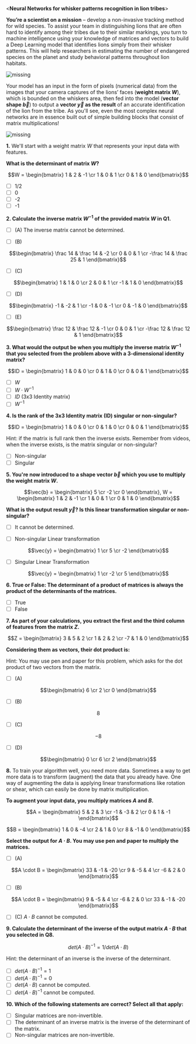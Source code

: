 <**Neural Networks for whisker patterns recognition in lion tribes**>

**You’re a scientist on a mission** – develop a non-invasive tracking method for wild species. To assist your team in distinguishing lions that are often hard to identify among their tribes due to their similar markings, you turn to machine intelligence using your knowledge of matrices and vectors to build a Deep Learning model that identifies lions simply from their whisker patterns. This will help researchers in estimating the number of endangered species on the planet and study behavioral patterns throughout lion habitats. 

![missing](images/C1_W4_Practice-Quiz_1.png)

Your model has an input in the form of pixels (numerical data) from the images that your camera captures of the lions’ faces (**weight matrix $W$**), which is bounded on the whiskers area, then fed into the model (**vector shape $\vec{b}$**) to output a **vector $\vec{y}$ as the result** of an accurate identification of the lion from the tribe. As you'll see, even the most complex neural networks are in essence built out of simple building blocks that consist of matrix multiplications!

![missing](images/C1_W4_Practice-Quiz_2.png)

**1.** We'll start with a weight matrix $W$ that represents your input data with features.

**What is the determinant of matrix $W$?**

$$W = \begin{bmatrix} 1 & 2 & -1 \cr 1 & 0 & 1 \cr 0 & 1 & 0 \end{bmatrix}$$

- [ ] 1/2
- [ ] 0
- [ ] -2
- [ ] -1

**2. Calculate the inverse matrix $W^{-1}$ of the provided matrix $W$ in Q1.**

- [ ] (A) The inverse matrix cannot be determined.

- [ ] (B)

$$\begin{bmatrix} \frac 14 & \frac 14 & -2 \cr 0 & 0 & 1 \cr -\frac 14 & \frac 25 & 1 \end{bmatrix}$$
- [ ] (C)

$$\begin{bmatrix} 1 & 1 & 0 \cr 2 & 0 & 1 \cr -1 & 1 & 0 \end{bmatrix}$$
- [ ] (D)

$$\begin{bmatrix} -1 & -2 & 1 \cr -1 & 0 & -1 \cr 0 & -1 & 0 \end{bmatrix}$$
- [ ] (E)

$$\begin{bmatrix} \frac 12 & \frac 12 & -1 \cr 0 & 0 & 1 \cr -\frac 12 & \frac 12 & 1 \end{bmatrix}$$

**3. What would the output be when you multiply the inverse matrix $W^{-1}$ that you selected from the problem above with a 3-dimensional identity matrix?**

$$ID = \begin{bmatrix} 1 & 0 & 0 \cr 0 & 1 & 0 \cr 0 & 0 & 1 \end{bmatrix}$$

- [ ] $W$
- [ ] $W \cdot W^{-1}$
- [ ] $ID$ (3x3 Identity matrix)
- [ ] $W^{-1}$

**4. Is the rank of the 3x3 Identity matrix (ID) singular or non-singular?**

$$ID = \begin{bmatrix} 1 & 0 & 0 \cr 0 & 1 & 0 \cr 0 & 0 & 1 \end{bmatrix}$$

Hint: if the matrix is full rank then the inverse exists. Remember from videos, when the inverse exists, is the matrix singular or non-singular?

- [ ] Non-singular
- [ ] Singular

**5. You're now introduced to a shape vector $\vec{b}$ which you use to multiply the weight matrix $W$.**

$$\vec{b} = \begin{bmatrix} 5 \cr -2 \cr 0 \end{bmatrix}, W = \begin{bmatrix} 1 & 2 & -1 \cr 1 & 0 & 1 \cr 0 & 1 & 0 \end{bmatrix}$$

**What is the output result $\vec{y}$? Is this linear transformation singular or non-singular?**
- [ ] It cannot be determined.

- [ ] Non-singular Linear transformation

$$\vec{y} = \begin{bmatrix} 1 \cr 5 \cr -2 \end{bmatrix}$$
- [ ] Singular Linear Transformation

$$\vec{y} = \begin{bmatrix} 1 \cr -2 \cr 5 \end{bmatrix}$$

**6. True or False:  The determinant of a product of matrices is always the product of the determinants of the matrices.**
- [ ] True
- [ ] False

**7. As part of your calculations, you extract the first and the third column of features from the matrix $Z$.**

$$Z = \begin{bmatrix} 3 & 5 & 2 \cr 1 & 2 & 2 \cr -7 & 1 & 0 \end{bmatrix}$$

**Considering them as vectors, their dot product is:**

Hint: You may use pen and paper for this problem, which asks for the dot product of two vectors from the matrix.

- [ ] (A)

$$\begin{bmatrix} 6 \cr 2 \cr 0 \end{bmatrix}$$
- [ ] (B)

$$8$$
- [ ] (C)

$$-8$$
- [ ] (D)

$$\begin{bmatrix} 0 \cr 6 \cr 2 \end{bmatrix}$$

**8.** To train your algorithm well, you need more data. Sometimes a way to get more data is to transform (augment) the data that you already have. One way of augmenting the data is applying linear transformations like rotation or shear, which can easily be done by matrix multiplication.

**To augment your input data, you multiply matrices $A$ and $B$.**

$$A = \begin{bmatrix} 5 & 2 & 3 \cr -1 & -3 & 2 \cr 0 & 1 & -1 \end{bmatrix}$$

$$B = \begin{bmatrix} 1 & 0 & -4 \cr 2 & 1 & 0 \cr 8 & -1 & 0 \end{bmatrix}$$

**Select the output for $A \cdot B$. You may use pen and paper to multiply the matrices.**

- [ ] (A)

$$A \cdot B = \begin{bmatrix} 33 & -1 & -20 \cr 9 & -5 & 4 \cr -6 & 2 & 0 \end{bmatrix}$$
- [ ] (B)

$$A \cdot B = \begin{bmatrix} 9 & -5 & 4 \cr -6 & 2 & 0 \cr 33 & -1 & -20 \end{bmatrix}$$
- [ ] (C) $A \cdot B$ cannot be computed.

**9. Calculate the determinant of the inverse of the output matrix $A \cdot B$ that you selected in Q8.**

$$det \left( A \cdot B \right)^{-1} = 1/det \left( A \cdot B \right)$$

Hint: the determinant of an inverse is the inverse of the determinant.
- [ ] $det \left( A \cdot B \right)^{-1} = 1$
- [ ] $det \left( A \cdot B \right)^{-1} = 0$
- [ ] $det \left( A \cdot B \right)$ cannot be computed.
- [ ] $det \left( A \cdot B \right)^{-1}$ cannot be computed.

**10. Which of the following statements are correct? Select all that apply:**
- [ ] Singular matrices are non-invertible.
- [ ] The determinant of an inverse matrix is the inverse of the determinant of the matrix.
- [ ] Non-singular matrices are non-invertible.
